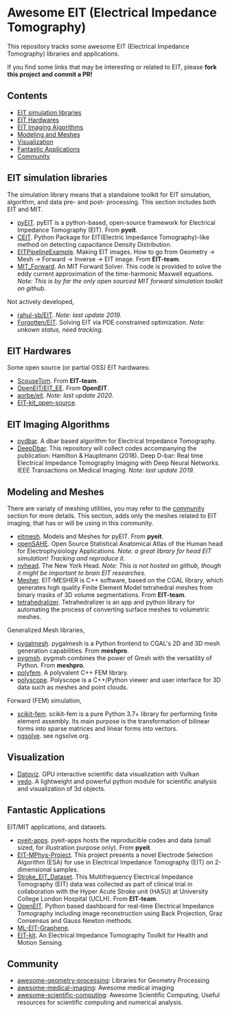 # Awesome EIT (Electrical Impedance Tomography)

This repository tracks some awesome EIT (Electrical Impedance Tomography) libraries and applications.

If you find some links that may be interesting or related to EIT, please **fork this project and commit a PR!**

## Contents

  - [EIT simulation libraries](#eit-simulation-libraries)
  - [EIT Hardwares](#eit-hardwares)
  - [EIT Imaging Algorithms](#eit-imaging-algorithms)
  - [Modeling and Meshes](#modeling-and-meshes)
  - [Visualization](#visualization)
  - [Fantastic Applications](#fantastic-applications)
  - [Community](#community)

## EIT simulation libraries

The simulation library means that a standalone toolkit for EIT simulation, algorithm, and data pre- and post- processing. This section includes both EIT and MIT.

  - [pyEIT](https://github.com/liubenyuan/pyEIT). pyEIT is a python-based, open-source framework for Electrical Impedance Tomography (EIT). From **pyeit**.
  - [CEIT](https://github.com/zehao99/CEIT). Python Package for EIT(Electric Impedance Tomography)-like method on detecting capacitance Density Distribution.
  - [EITPipelineExample](https://github.com/EIT-team/EITPipelineExample). Making EIT images. How to go from Geometry -> Mesh -> Forward -> Inverse -> EIT image. From **EIT-team**.
  - [MIT_Forward](https://github.com/rosskynch/MIT_Forward). An MIT Forward Solver. This code is provided to solve the eddy current approximation of the time-harmonic Maxwell equations. *Note: This is by far the only open sourced MIT forward simulation toolkit on github.*

Not actively developed,
  - [rahul-sb/EIT](https://github.com/rahul-sb/EIT). *Note: last update 2019.*
  - [Forgotten/EIT](https://github.com/Forgotten/EIT). Solving EIT via PDE constrained optimization. *Note: unkown status, need tracking.*

## EIT Hardwares

Some open source (or partial OSS) EIT hardwares:
  - [ScouseTom](https://github.com/EIT-team/ScouseTom). From **EIT-team**.
  - [OpenEIT/EIT_EE](https://github.com/OpenEIT/EIT_EE). From **OpenEIT**.
  - [aorbe/eit](https://github.com/aorbe/eit). *Note: last update 2020.*
  - [EIT-kit_open-source](https://github.com/HCIELab/EIT-kit_open-source).

## EIT Imaging Algorithms

  - [pydbar](https://github.com/NablaIP/pydbar). A dbar based algorithm for Electrical Impedance Tomography.
  - [DeepDbar](https://github.com/asHauptmann/DeepDbar). This repository will collect codes accompanying the publication: Hamilton & Hauptmann (2018). Deep D-bar: Real time Electrical Impedance Tomography Imaging with Deep Neural Networks. IEEE Transactions on Medical Imaging. *Note: last update 2019.*

## Modeling and Meshes

There are variaty of meshing utilities, you may refer to the [community](#community) section for more details. This section, adds only the meshes related to EIT imaging, that has or will be using in this community.

  - [eitmesh](https://github.com/liubenyuan/eitmesh). Models and Meshes for pyEIT. From **pyeit**.
  - [openSAHE](https://github.com/fsmMLK/openSAHE). Open Source Statistical Anatomical Atlas of the Human head for Electrophysiology Applications. *Note: a great library for head EIT simulation! Tracking and reproduce it.*
  - [nyhead](https://www.parralab.org/nyhead/). The New York Head. *Note: This is not hosted on github, though it might be important to brain EIT researches.*
  - [Mesher](https://github.com/EIT-team/Mesher). EIT-MESHER is C++ software, based on the CGAL library, which generates high quality Finite Element Model tetrahedral meshes from binary masks of 3D volume segmentations. From **EIT-team**.
  - [tetrahedralizer](https://github.com/ABI-EIT/tetrahedralizer). Tetrahedralizer is an app and python library for automating the process of converting surface meshes to volumetric meshes.

Generalized Mesh libraries,
  - [pygalmesh](https://github.com/meshpro/pygalmesh). pygalmesh is a Python frontend to CGAL's 2D and 3D mesh generation capabilities. From **meshpro**.
  - [pygmsh](https://github.com/meshpro/pygmsh). pygmsh combines the power of Gmsh with the versatility of Python. From **meshpro**.
  - [polyfem](https://github.com/polyfem/polyfem). A polyvalent C++ FEM library.
  - [polyscope](https://github.com/nmwsharp/polyscope). Polyscope is a C++/Python viewer and user interface for 3D data such as meshes and point clouds.

Forward (FEM) simulation,
  - [scikit-fem](https://github.com/kinnala/scikit-fem). scikit-fem is a pure Python 3.7+ library for performing finite element assembly. Its main purpose is the transformation of bilinear forms into sparse matrices and linear forms into vectors.
  - [ngsolve](https://github.com/NGSolve/ngsolve). see ngsolve.org.

## Visualization

  - [Datoviz](https://github.com/datoviz/datoviz). GPU interactive scientific data visualization with Vulkan
  - [vedo](https://github.com/marcomusy/vedo). A lightweight and powerful python module for scientific analysis and visualization of 3d objects.

## Fantastic Applications

EIT/MIT applications, and datasets.

  - [pyeit-apps](https://github.com/liubenyuan/pyeit-apps). pyeit-apps hosts the reproducible codes and data (small sized, for illustration purpose only). From **pyeit**.
  - [EIT-MPhys-Project](https://github.com/ivo53/EIT-MPhys-Project). This project presents a novel Electrode Selection Algorithm (ESA) for use in Electrical Impedance Tomography (EIT) on 2-dimensional samples.
  - [Stroke_EIT_Dataset](https://github.com/EIT-team/Stroke_EIT_Dataset). This Multifrequency Electrical Impedance Tomography (EIT) data was collected as part of clinical trial in collaboration with the Hyper Acute Stroke unit (HASU) at University College London Hospital (UCLH). From **EIT-team**.
  - [OpenEIT](https://github.com/OpenEIT/OpenEIT). Python based dashboard for real-time Electrical Impedance Tomography including image reconstruction using Back Projection, Graz Consensus and Gauss Newton methods.
  - [ML-EIT-Graphene](https://github.com/AdamCoxson/ML-EIT-Graphene).
  - [EIT-kit](https://dl.acm.org/doi/fullHtml/10.1145/3472749.3474758). An Electrical Impedance Tomography Toolkit for Health and Motion Sensing.

## Community

  - [awesome-geometry-processing](https://github.com/zishun/awesome-geometry-processing): Libraries for Geometry Processing
  - [awesome-medical-imaging](https://github.com/fepegar/awesome-medical-imaging): Awesome medical imaging
  - [awesome-scientific-computing](https://github.com/nschloe/awesome-scientific-computing): Awesome Scientific Computing, Useful resources for scientific computing and numerical analysis.
